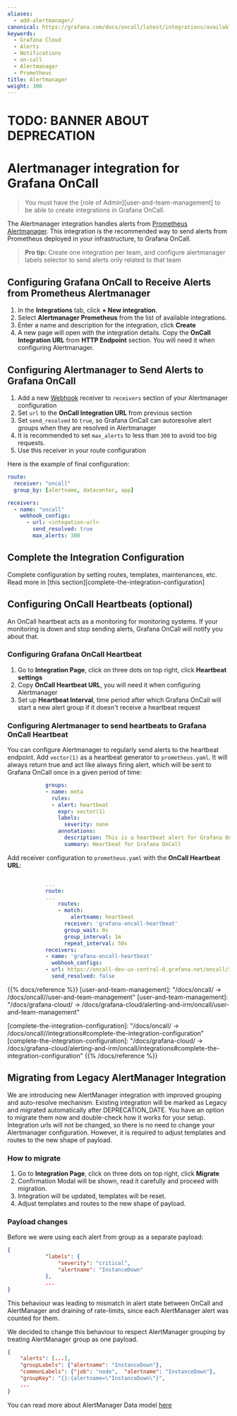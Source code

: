 ```yaml
---
aliases:
  - add-alertmanager/
canonical: https://grafana.com/docs/oncall/latest/integrations/available-integrations/configure-alertmanager/
keywords:
  - Grafana Cloud
  - Alerts
  - Notifications
  - on-call
  - Alertmanager
  - Prometheus
title: Alertmanager
weight: 300
---
```

# TODO: BANNER ABOUT DEPRECATION

# Alertmanager integration for Grafana OnCall

> You must have the [role of Admin][user-and-team-management] to be able to create integrations in Grafana OnCall.

The Alertmanager integration handles alerts from [Prometheus Alertmanager](https://prometheus.io/docs/alerting/latest/alertmanager/).
This integration is the recommended way to send alerts from Prometheus deployed in your infrastructure, to Grafana OnCall.

> **Pro tip:** Create one integration per team, and configure alertmanager labels selector to send alerts only related to that team

## Configuring Grafana OnCall to Receive Alerts from Prometheus Alertmanager

1. In the **Integrations** tab, click **+ New integration**.
2. Select **Alertmanager Prometheus** from the list of available integrations.
3. Enter a name and description for the integration, click **Create**
4. A new page will open with the integration details. Copy the **OnCall Integration URL** from **HTTP Endpoint** section.
You will need it when configuring Alertmanager.

<!--![123](../_images/connect-new-monitoring.png)-->

## Configuring Alertmanager to Send Alerts to Grafana OnCall

1. Add a new [Webhook](https://prometheus.io/docs/alerting/latest/configuration/#webhook_config) receiver to `receivers`
section of your Alertmanager configuration
2. Set `url` to the **OnCall Integration URL** from previous section
3. Set `send_resolved` to `true`, so Grafana OnCall can autoresolve alert groups when they are resolved in Alertmanager
4. It is recommended to set `max_alerts` to less than `300` to avoid too big requests.
5. Use this receiver in your route configuration

Here is the example of final configuration:

```yaml
route:
  receiver: "oncall"
  group_by: [alertname, datacenter, app]

receivers:
  - name: "oncall"
    webhook_configs:
      - url: <integation-url>
        send_resolved: true
        max_alerts: 300
```

## Complete the Integration Configuration

Complete configuration by setting routes, templates, maintenances, etc. Read more in
[this section][complete-the-integration-configuration]

## Configuring OnCall Heartbeats (optional)

An OnCall heartbeat acts as a monitoring for monitoring systems. If your monitoring is down and stop sending alerts,
Grafana OnCall will notify you about that.

### Configuring Grafana OnCall Heartbeat

1. Go to **Integration Page**, click on three dots on top right, click **Heartbeat settings**
2. Copy **OnCall Heartbeat URL**, you will need it when configuring Alertmanager
3. Set up **Heartbeat Interval**, time period after which Grafana OnCall will start a new alert group if it
doesn't receive a heartbeat request

### Configuring Alertmanager to send heartbeats to Grafana OnCall Heartbeat

You can configure Alertmanager to regularly send alerts to the heartbeat endpoint. Add `vector(1)` as a heartbeat
generator to `prometheus.yaml`. It will always return true and act like always firing alert, which will be sent to
Grafana OnCall once in a given period of time:

```yaml
            groups:
            - name: meta
              rules:
              - alert: heartbeat
                expr: vector(1)
                labels:
                  severity: none
                annotations:
                  description: This is a heartbeat alert for Grafana OnCall
                  summary: Heartbeat for Grafana OnCall
```

Add receiver configuration to `prometheus.yaml` with the **OnCall Heartbeat URL**:

```yaml

            ...
            route:
            ...
                routes:
                - match:
                    alertname: heartbeat
                  receiver: 'grafana-oncall-heartbeat'
                  group_wait: 0s
                  group_interval: 1m
                  repeat_interval: 50s
            receivers:
            - name: 'grafana-oncall-heartbeat'
              webhook_configs:
            - url: https://oncall-dev-us-central-0.grafana.net/oncall/integrations/v1/alertmanager/1234567890/heartbeat/
              send_resolved: false
```

{{% docs/reference %}}
[user-and-team-management]: "/docs/oncall/ -> /docs/oncall/<ONCALL VERSION>/user-and-team-management"
[user-and-team-management]: "/docs/grafana-cloud/ -> /docs/grafana-cloud/alerting-and-irm/oncall/user-and-team-management"

[complete-the-integration-configuration]: "/docs/oncall/ -> /docs/oncall/<ONCALL VERSION>/integrations#complete-the-integration-configuration"
[complete-the-integration-configuration]: "/docs/grafana-cloud/ -> /docs/grafana-cloud/alerting-and-irm/oncall/integrations#complete-the-integration-configuration"
{{% /docs/reference %}}

## Migrating from Legacy AlertManager Integration

We are introducing new AlertManager integration with improved grouping and auto-resolve mechanism.
Existing integration will be marked as Legacy and migrated automatically after DEPRECATION_DATE.
You have an option to migrate them now and double-check how it works for your setup.
Integration urls will not be changed, so there is no need to change your Alertmanager configuration.
However, it is required to adjust templates and routes to the new shape of payload.

### How to migrate

1. Go to **Integration Page**, click on three dots on top right, click **Migrate**
2. Confirmation Modal will be shown, read it carefully and proceed with migration.
3. Integration will be updated, templates will be reset.
4. Adjust templates and routes to the new shape of payload.

### Payload changes

Before we were using each alert from group as a separate payload:

```json
{
            "labels": {
                "severity": "critical",
                "alertname": "InstanceDown"
            },
            ...
}
```

This behaviour was leading to mismatch in alert state between OnCall and AlertManager and draining of rate-limits,
since each AlertManager alert was counted for them.

We decided to change this behaviour to respect AlertManager grouping by treating AlertManager group as one payload.

```json
{
    "alerts": [...],
    "groupLabels": {"alertname": "InstanceDown"},
    "commonLabels": {"job": "node",  "alertname": "InstanceDown"},
    "groupKey": "{}:{alertname=\"InstanceDown\"}",
    ...
}
```

You can read more about AlertManager Data model [here](https://prometheus.io/docs/alerting/latest/notifications/#data)
